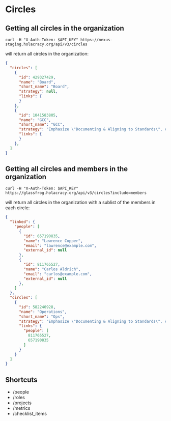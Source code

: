 Circles
========

Getting all circles in the organization
----------------

`curl -H "X-Auth-Token: $API_KEY" https://nexus-staging.holacracy.org/api/v3/circles`

will return all circles in the organization:

```json
{
  "circles": [
    {
      "id": 429327429,
      "name": "Board",
      "short_name": "Board",
      "strategy": null,
      "links": {
      }
    },
    {
      "id": 1041583805,
      "name": "GCC",
      "short_name": "GCC",
      "strategy": "Emphasize \"Documenting & Aligning to Standards\", even over \"Developing & Co-Creating Novelty\"",
      "links": {
      }
    },
  ]
}
```


Getting all circles and members in the organization
----------------

`curl -H "X-Auth-Token: $API_KEY" https://glassfrog.holacracy.org/api/v3/circles?include=members`

will return all circles in the organization with a sublist of the members in each circle:

```json
{
  "linked": {
    "people": [
      {
        "id": 657190835,
        "name": "Lawrence Copper",
        "email": "lawrence@example.com",
        "external_id": null
      },
      {
        "id": 811765527,
        "name": "Carlos Aldrich",
        "email": "carlos@example.com",
        "external_id": null
      },
    ]
  },
  "circles": [
    {
      "id": 582240928,
      "name": "Operations",
      "short_name": "Ops",
      "strategy": "Emphasize \"Documenting & Aligning to Standards\", even over \"Developing & Co-Creating Novelty\"",
      "links": {
        "people": [
          811765527,
          657190835
        ]
      }
    }
  ]
}
```



Shortcuts
----------------
* /people
* /roles
* /projects
* /metrics
* /checklist_items
